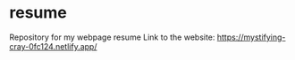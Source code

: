# resume
Repository for my webpage resume Link to the website: https://mystifying-cray-0fc124.netlify.app/
